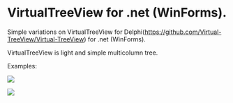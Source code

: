 # VirtualTreeView for .net (WinForms).

Simple variations on VirtualTreeView for Delphi(https://github.com/Virtual-TreeView/Virtual-TreeView) for .net (WinForms).

VirtualTreeView is light and simple multicolumn tree.

Examples:

![](/images/example3.jpg)

![](/images/example1.jpg)
